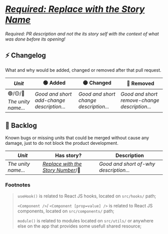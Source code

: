 # [_Required: Replace with the Story Name_](https://app.shortcut.com/polkamarkets/story/)

_Required: PR description and not the its story self with the context of what was done before its opening!_

## ⚡ Changelog
<!-- Remove changelog section if it has no items -->

What and why would be added, changed or removed after that pull request.

| _Unit_ | 🟢 Added | 🟡 Changed | 🔴 Removed |
| - | - | - | - |
| 🟢/🟡/🔴 _The unity name..._ | _Good and short add-change description..._ | _Good and short change description..._ | _Good and short remove-change description..._ |

## 🐛 Backlog
<!-- Remove backlog section if it has no items -->

Known bugs or missing units that could be merged without cause any damage, just to do not block the product development.

| _Unit_ | Has story? | Description |
| - | - | - |
| _The unity name..._ | [_Replace with the Story Number_](https://app.shortcut.com/polkamarkets/story/)/🔴 | _Good and short of-why description..._ | 

### Footnotes
<!-- Remove footnotes subsection if it has no changelog and backlog items -->

> `useHook()` is related to React JS hooks, located on `src/hooks/` path;
> 
> `<Component />`/ `<Component [prop=value] />` is related to React JS components, located on `src/components/` path;
> 
> `module()` is related to modules located on `src/utils/` or anywhere else on the app that provides some usefull shared resource;
